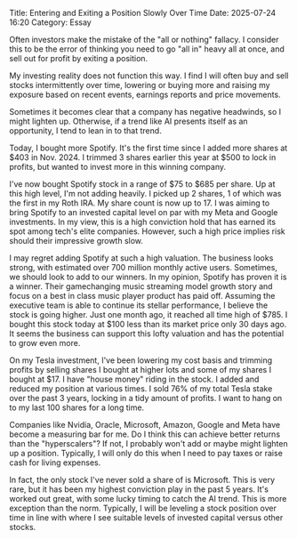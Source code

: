 Title: Entering and Exiting a Position Slowly Over Time 
Date: 2025-07-24 16:20 
Category: Essay


Often investors make the mistake of the "all or nothing" fallacy. I consider this 
to be the error of thinking you need to go "all in" heavy all at once, and sell out 
for profit by exiting a position.

My investing reality does not function this way. I find I will often buy and sell stocks 
intermittently over time, lowering or buying more and raising my exposure based on recent events, 
earnings reports and price movements.

Sometimes it becomes clear that a company has negative headwinds, so I might lighten up. 
Otherwise, if a trend like AI presents itself as an opportunity, I tend to lean in to that trend.
 
Today, I bought more Spotify. It's the first time since I added more shares at $403 in Nov. 2024. 
I trimmed 3 shares earlier this year at $500 to lock in profits, but wanted to invest more in 
this winning company.

I've now bought Spotify stock in a range of $75 to $685 per share. Up at this high level, I'm not 
adding heavily. I picked up 2 shares, 1 of which was the first in my Roth IRA. My share count is now up to 17.
I was aiming to bring Spotify to an invested capital level on par with my Meta and Google investments. 
In my view, this is a high conviction hold that has earned its spot among tech's elite companies.
However, such a high price implies risk should their impressive growth slow.

I may regret adding Spotify at such a high valuation. The business looks strong, with estimated over 700 million 
monthly active users. Sometimes, we should look to add to our winners. In my opinion, Spotify has proven 
it is a winner. Their gamechanging music streaming model growth story and focus on a best in class music player product has paid off.
Assuming the executive team is able to continue its stellar performance, I believe the stock is going higher.
Just one month ago, it reached all time high of $785. I bought this stock today at $100 less than its market price only 30 days ago. 
It seems the business can support this lofty valuation and has the potential to grow even more.

On my Tesla investment, I've been lowering my cost basis and trimming profits by selling shares I bought at higher lots 
and some of my shares I bought at $17. I have "house money" riding in the stock. I added and reduced my position at 
various times. I sold 76% of my total Tesla stake over the past 3 years, locking in a tidy amount of profits.
I want to hang on to my last 100 shares for a long time.

Companies like Nvidia, Oracle, Microsoft, Amazon, Google and Meta have become a measuring bar for me.
Do I think this can achieve better returns than the "hyperscalers"? If not, I probably won't add or 
maybe might lighten up a position. Typically, I will only do this when I need to pay taxes or raise 
cash for living expenses.

In fact, the only stock I've never sold a share of is Microsoft. This is very rare, but it has been 
my highest conviction play in the past 5 years. It's worked out great, with some lucky timing to  catch the AI trend. 
This is more exception than the norm. Typically, I will be leveling a stock position over time in line with where 
I see suitable levels of invested capital versus other stocks. 
